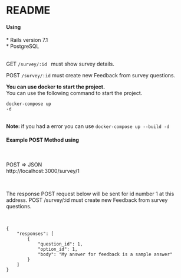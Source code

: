 # README
<h4>Using</h4>
* Rails version 7.1 <br>
* PostgreSQL <br> <br>


 GET <code color="green">/survey/:id </code> must show survey details. <br>
  
 POST <code>/survey/:id</code> must create new Feedback from survey questions.

 <b>You can use docker to start the project.</b> <br>
You can use the following command to start the project. <p> <code>docker-compose up -d</code></p>
<br> <b>Note: </b>if you had a error you can use  <code>docker-compose up --build -d</code>

<h4>Example POST Method using</h4><br>
<p>POST => JSON <br> http://localhost:3000/survey/1</p><br> 
<p>The response POST request below will be sent for id number 1 at this address. POST /survey/:id must create new Feedback from survey questions.</p> <br>
<a>
  <code>
{
    "responses": [
        {
            "question_id": 1,
            "option_id": 1,
            "body": "My answer for feedback is a sample answer"
        }
    ]
}
  </code>
</a>
